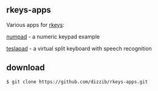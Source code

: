 ## rkeys-apps

Various apps for [rkeys]:

[numpad](./numpad) - a numeric keypad example

[teslapad](./teslapad) - a virtual split keyboard with speech recognition

## download

    $ git clone https://github.com/dizzib/rkeys-apps.git


[rkeys]: https://github.com/dizzib/rkeys
